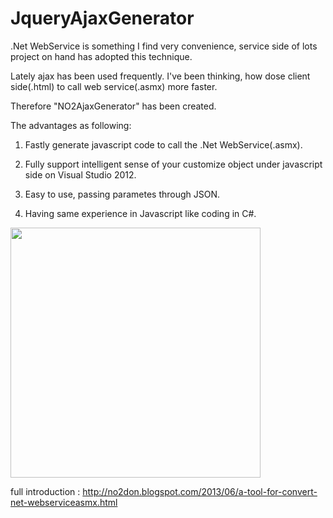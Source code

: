 JqueryAjaxGenerator
===================

.Net WebService is something I find very convenience, service side of lots project on hand has adopted this technique.

Lately ajax has been used frequently. I've been thinking, how dose client side(.html) to call web service(.asmx) more faster.

Therefore "NO2AjaxGenerator" has been created.

The advantages as following:

1. Fastly generate javascript code to call the .Net WebService(.asmx).

2. Fully support intelligent sense of your customize object under javascript side on Visual Studio 2012.

3. Easy to use, passing parametes through JSON.

4. Having same experience in Javascript like coding in C#.

<img src='http://lh4.ggpht.com/-Qf2I0IxHUow/Ub68xREQYyI/AAAAAAAAFR0/lQmygBSfglY/2013-06-17_144918_thumb%25255B1%25255D.jpg?imgmax=800' style='width:400px' />

full introduction : <a target='_blank' href='http://no2don.blogspot.com/2013/06/a-tool-for-convert-net-webserviceasmx.html'>http://no2don.blogspot.com/2013/06/a-tool-for-convert-net-webserviceasmx.html</a>

